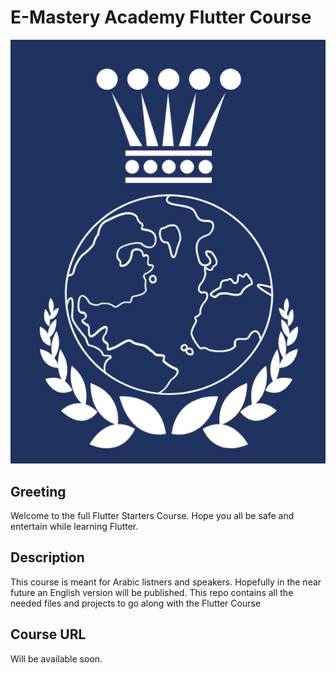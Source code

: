 # E-Mastery Academy Flutter Course
![alt text](https://github.com/Ismail-Mohammed-Tayeb/emasteryacademy/blob/main/Emasterylogo.png)
## Greeting
Welcome to the full Flutter Starters Course.
Hope you all be safe and entertain while learning Flutter.
## Description
This course is meant for Arabic listners and speakers. Hopefully in the near future an English version will be published.
This repo contains all the needed files and projects to go along with the Flutter Course
## Course URL
Will be available soon.
